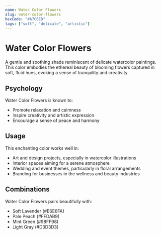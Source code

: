 ```yaml
---
name: Water Color Flowers
slug: water-color-flowers
hexCode: "#A7C6ED"
tags: ["soft", "delicate", "artistic"]
---
```


# Water Color Flowers

A gentle and soothing shade reminiscent of delicate watercolor paintings. This color embodies the ethereal beauty of blooming flowers captured in soft, fluid hues, evoking a sense of tranquility and creativity.

## Psychology

Water Color Flowers is known to:
- Promote relaxation and calmness
- Inspire creativity and artistic expression
- Encourage a sense of peace and harmony

## Usage

This enchanting color works well in:
- Art and design projects, especially in watercolor illustrations
- Interior spaces aiming for a serene atmosphere
- Wedding and event themes, particularly in floral arrangements
- Branding for businesses in the wellness and beauty industries

## Combinations

Water Color Flowers pairs beautifully with:
- Soft Lavender (#E6E6FA)
- Pale Peach (#FFDAB9)
- Mint Green (#98FF98)
- Light Gray (#D3D3D3)